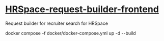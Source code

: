 # [HRSpace-request-builder-frontend](https://hrspace-request-builder.github.io/hrspace-request-builder-frontend/)
Request builder for recruiter search for HRSpace

docker compose -f docker/docker-compose.yml up -d --build
